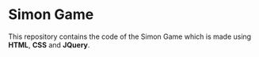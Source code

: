 # Simon Game
This repository contains the code of the Simon Game which is made using **HTML**, **CSS** and **JQuery**. 
